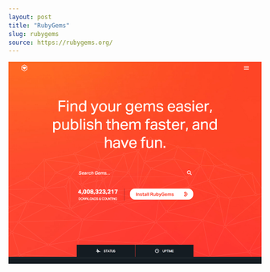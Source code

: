 ```yaml
---
layout: post
title: "RubyGems"
slug: rubygems
source: https://rubygems.org/
---
```


<img src="/screenshots/rubygems.png">

